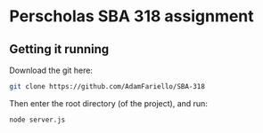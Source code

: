 # Perscholas SBA 318 assignment
## Getting it running
Download the git here:
```bash
git clone https://github.com/AdamFariello/SBA-318
```

Then enter the root directory (of the project), and run:
```bash
node server.js
```
